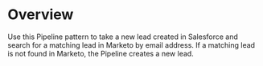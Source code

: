 # Overview

Use this Pipeline pattern to take a new lead created in Salesforce and search for a matching lead in Marketo by email address. If a matching lead is not found in Marketo, the Pipeline creates a new lead.









